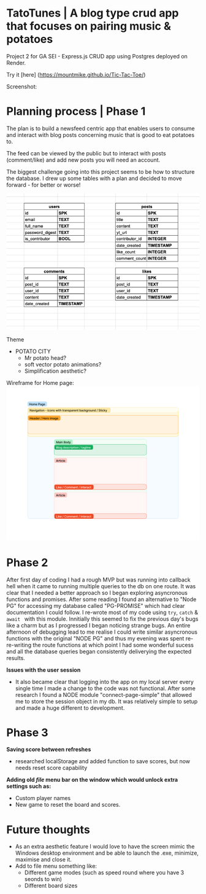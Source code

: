 # TatoTunes | A blog type crud app that focuses on pairing music & potatoes

Project 2 for GA SEI - Express.js CRUD app using Postgres deployed on Render.

Try it [here] (https://mountmike.github.io/Tic-Tac-Toe/)


Screenshot:




# **Planning process** | Phase 1

The plan is to build a newsfeed centric app that enables users to consume and interact with blog posts concerning music that is good to eat potatoes to. 

The feed can be viewed by the public but to interact with posts (comment/like) and add new posts you will need an account.

The biggest challenge going into this project seems to be how to structure the database. I drew up some tables with a plan and decided to move forward - for better or worse!

![Wireframe1](https://github.com/mountmike/TatoTunes/blob/main/public/images/dbmap.png?raw=true)

Theme
- POTATO CITY
    - Mr potato head?
    - soft vector potato animations?
    - Simplification aesthetic?


Wireframe for Home page:
![Wireframe1](https://github.com/mountmike/TatoTunes/blob/main/public/images/wireframe1.png?raw=true)



# Phase 2

After first day of coding I had a rough MVP but was running into callback hell when it came to running multiple queries to the db on one route. It was clear that I needed a better approach so I began exploring asyncronous functions and promises. After some reading I found an alternative to "Node PG" for accessing my database called "PG-PROMISE" which had clear documentation I could follow. I re-wrote most of my code using ``try``, ``catch`` & ``await `` with this module. Innitially this seemed to fix the previous day's bugs like a charm but as I progressed I began noticing strange bugs. An entire afternoon of debugging lead to me realise I could write similar asyncronous functions with the original "NODE PG" and thus my evening was spent re-re-writing the route functions at which point I had some wonderful sucess and all the database queries began consistently deliverying the expected results.

**Issues with the user session**
- It also became clear that logging into the app on my local server every single time I made a change to the code was not functional. After some research I found a NODE module "connect-page-simple" that allowed me to store the session object in my db. It was relatively simple to setup and made a huge different to development.





# Phase 3
**Saving score between refreshes**
- researched localStorage and added function to save scores, but now needs reset score capability

**Adding old *file* menu bar on the window which would unlock extra settings such as:**
- Custom player names
- New game to reset the board and scores.

# Future thoughts
- As an extra aesthetic feature I would love to have the screen mimic the Windows desktop environment and be able to launch the .exe, minimize, maximise and close it.
- Add to file menu something like:
    - Different game modes (such as speed round where you have 3 seonds to win)
    - Different board sizes


